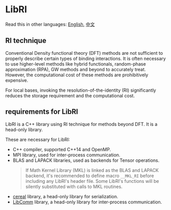 # LibRI

Read this in other languages: [English](./README.md), [中文](./README.cn.md)


## RI technique

Conventional Density functional theory (DFT) methods are not sufficient to properly describe certain types of binding interactions.
It is often necessary to use higher-level methods like hybrid functionals, random-phase approximation (RPA), GW methods and beyond to accurately treat.
However, the computational cost of these methods are prohibitively expensive.

For local bases, invoking the resolution-of-the-identity (RI) significantly reduces the storage requirement and the computational cost.


## requirements for LibRI

LibRI is a C++ library using RI technique for methods beyond DFT. It is a head-only library.

These are necessary for LibRI:
- C++ compiler, supported C++14 and OpenMP.
- MPI library, used for inter-process communication.
- BLAS and LAPACK libraries, used as backends for Tensor operations.
  > If Math Kernel Library (MKL) is linked as the BLAS and LAPACK backend, it's recommended to define macro `__MKL_RI` before including any LibRI's header file. Some LibRI's functions will be silently substituted with calls to MKL routines.
- [cereal](https://uscilab.github.io/cereal/) library, a head-only library for serialization.
- [LibComm](https://github.com/abacusmodeling/LibComm.git) library, a head-only library for inter-process communication.
